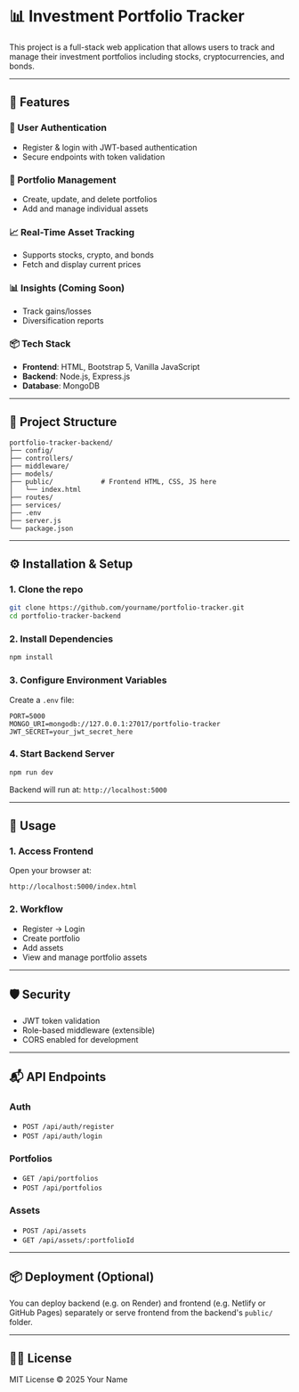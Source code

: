 # 📊 Investment Portfolio Tracker

This project is a full-stack web application that allows users to track and manage their investment portfolios including stocks, cryptocurrencies, and bonds.

---

## 🚀 Features

### 🔐 User Authentication
- Register & login with JWT-based authentication
- Secure endpoints with token validation

### 📁 Portfolio Management
- Create, update, and delete portfolios
- Add and manage individual assets

### 📈 Real-Time Asset Tracking
- Supports stocks, crypto, and bonds
- Fetch and display current prices

### 📊 Insights (Coming Soon)
- Track gains/losses
- Diversification reports

### 📦 Tech Stack
- **Frontend**: HTML, Bootstrap 5, Vanilla JavaScript
- **Backend**: Node.js, Express.js
- **Database**: MongoDB

---

## 📁 Project Structure

```
portfolio-tracker-backend/
├── config/
├── controllers/
├── middleware/
├── models/
├── public/            # Frontend HTML, CSS, JS here
│   └── index.html
├── routes/
├── services/
├── .env
├── server.js
└── package.json
```

---

## ⚙️ Installation & Setup

### 1. Clone the repo
```bash
git clone https://github.com/yourname/portfolio-tracker.git
cd portfolio-tracker-backend
```

### 2. Install Dependencies
```bash
npm install
```

### 3. Configure Environment Variables
Create a `.env` file:
```
PORT=5000
MONGO_URI=mongodb://127.0.0.1:27017/portfolio-tracker
JWT_SECRET=your_jwt_secret_here
```

### 4. Start Backend Server
```bash
npm run dev
```

Backend will run at: `http://localhost:5000`

---

## 🧪 Usage

### 1. Access Frontend
Open your browser at:
```
http://localhost:5000/index.html
```

### 2. Workflow
- Register → Login
- Create portfolio
- Add assets
- View and manage portfolio assets

---

## 🛡️ Security
- JWT token validation
- Role-based middleware (extensible)
- CORS enabled for development

---

## 📬 API Endpoints

### Auth
- `POST /api/auth/register`
- `POST /api/auth/login`

### Portfolios
- `GET /api/portfolios`
- `POST /api/portfolios`

### Assets
- `POST /api/assets`
- `GET /api/assets/:portfolioId`

---

## 📦 Deployment (Optional)
You can deploy backend (e.g. on Render) and frontend (e.g. Netlify or GitHub Pages) separately or serve frontend from the backend's `public/` folder.

---

## 🙋‍♂️ License
MIT License © 2025 Your Name
